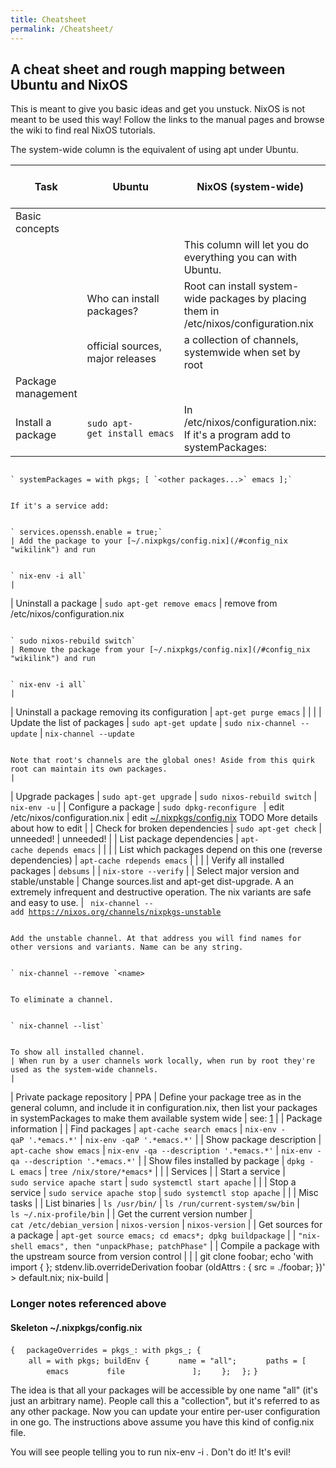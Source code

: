 ```yaml
---
title: Cheatsheet
permalink: /Cheatsheet/
---
```


A cheat sheet and rough mapping between Ubuntu and NixOS
--------------------------------------------------------

This is meant to give you basic ideas and get you unstuck. NixOS is not meant to be used this way! Follow the links to the manual pages and browse the wiki to find real NixOS tutorials.

The system-wide column is the equivalent of using apt under Ubuntu.

| Task                                                            | Ubuntu                                                                                                                                        | NixOS (system-wide)                                                                                                                                                  | NixOS (user & root) and Nix in general                                                                                                                | Relevant section of the manual                                                   |
|-----------------------------------------------------------------|-----------------------------------------------------------------------------------------------------------------------------------------------|----------------------------------------------------------------------------------------------------------------------------------------------------------------------|-------------------------------------------------------------------------------------------------------------------------------------------------------|----------------------------------------------------------------------------------|
| Basic concepts                                                  |
|                                                                 |                                                                                                                                               | This column will let you do everything you can with Ubuntu.                                                                                                          |                                                                                                                                                       |                                                                                  |
|                                                                 | Who can install packages?                                                                                                                     | Root can install system-wide packages by placing them in /etc/nixos/configuration.nix                                                                                | Users and root can install their own packages through [~/.nixpkgs/config.nix](/#config_nix "wikilink")                                                | [Package management](https://nixos.org/nixos/manual/sec-package-management.html) |
|                                                                 | official sources, major releases                                                                                                              | a collection of channels, systemwide when set by root                                                                                                                | per-user otherwise                                                                                                                                    |                                                                                  |
| Package management                                              |
| Install a package                                               | `sudo apt-get install emacs`                                                                                                                  | In /etc/nixos/configuration.nix: If it's a program add to systemPackages:

                                                                                                                                                                                                                   ` systemPackages = with pkgs; [ `<other packages...>` emacs ];`

                                                                                                                                                                                                                   If it's a service add:

                                                                                                                                                                                                                   ` services.openssh.enable = true;`                                                                                                                                    | Add the package to your [~/.nixpkgs/config.nix](/#config_nix "wikilink") and run

                                                                                                                                                                                                                                                                                                                                                                                          ` nix-env -i all`                                                                                                                                      |
| Uninstall a package                                             | `sudo apt-get remove emacs`                                                                                                                   | remove from /etc/nixos/configuration.nix

                                                                                                                                                                                                                   ` sudo nixos-rebuild switch`                                                                                                                                          | Remove the package from your [~/.nixpkgs/config.nix](/#config_nix "wikilink") and run

                                                                                                                                                                                                                                                                                                                                                                                          ` nix-env -i all`                                                                                                                                      |
| Uninstall a package removing its configuration                  | `apt-get purge emacs`                                                                                                                         |                                                                                                                                                                      |                                                                                                                                                       |
| Update the list of packages                                     | `sudo apt-get update`                                                                                                                         | `sudo nix-channel --update`                                                                                                                                          | `nix-channel --update`

                                                                                                                                                                                                                                                                                                                                                                                          Note that root's channels are the global ones! Aside from this quirk root can maintain its own packages.                                               |
| Upgrade packages                                                | `sudo apt-get upgrade`                                                                                                                        | `sudo nixos-rebuild switch`                                                                                                                                          | `nix-env -u`                                                                                                                                          |
| Configure a package                                             | `sudo dpkg-reconfigure `<package>                                                                                                             | edit /etc/nixos/configuration.nix                                                                                                                                    | edit [~/.nixpkgs/config.nix](/#config_nix "wikilink") TODO More details about how to edit                                                             |
| Check for broken dependencies                                   | `sudo apt-get check`                                                                                                                          | unneeded!                                                                                                                                                            | unneeded!                                                                                                                                             |
| List package dependencies                                       | `apt-cache depends emacs`                                                                                                                     |                                                                                                                                                                      |                                                                                                                                                       |
| List which packages depend on this one (reverse dependencies)   | `apt-cache rdepends emacs`                                                                                                                    |                                                                                                                                                                      |                                                                                                                                                       |
| Verify all installed packages                                   | `debsums`                                                                                                                                     |                                                                                                                                                                      | `nix-store --verify`                                                                                                                                  |
| Select major version and stable/unstable                        | Change sources.list and apt-get dist-upgrade. A an extremely infrequent and destructive operation. The nix variants are safe and easy to use. | ` nix-channel --add `[`https://nixos.org/channels/nixpkgs-unstable`](https://nixos.org/channels/nixpkgs-unstable)` `<name>

                                                                                                                                                                                                                   Add the unstable channel. At that address you will find names for other versions and variants. Name can be any string.

                                                                                                                                                                                                                   ` nix-channel --remove `<name>

                                                                                                                                                                                                                   To eliminate a channel.

                                                                                                                                                                                                                   ` nix-channel --list`

                                                                                                                                                                                                                   To show all installed channel.                                                                                                                                        | When run by a user channels work locally, when run by root they're used as the system-wide channels.                                                  |
| Private package repository                                      | PPA                                                                                                                                           | Define your package tree as in the general column, and include it in configuration.nix, then list your packages in systemPackages to make them available system wide | see: [1](http://sandervanderburg.blogspot.com/2014/07/managing-private-nix-packages-outside.html)                                                     |
| Package information                                             |
| Find packages                                                   | `apt-cache search emacs`                                                                                                                      | `nix-env -qaP '.*emacs.*'`                                                                                                                                           | `nix-env -qaP '.*emacs.*'`                                                                                                                            |
| Show package description                                        | `apt-cache show emacs`                                                                                                                        | `nix-env -qa --description '.*emacs.*'`                                                                                                                              | `nix-env -qa --description '.*emacs.*'`                                                                                                               |
| Show files installed by package                                 | `dpkg -L emacs`                                                                                                                               | `tree /nix/store/*emacs*`                                                                                                                                            |                                                                                                                                                       |
| Services                                                        |
| Start a service                                                 | `sudo service apache start`                                                                                                                   | `sudo systemctl start apache`                                                                                                                                        |                                                                                                                                                       |
| Stop a service                                                  | `sudo service apache stop`                                                                                                                    | `sudo systemctl stop apache`                                                                                                                                         |                                                                                                                                                       |
| Misc tasks                                                      |
| List binaries                                                   | `ls /usr/bin/`                                                                                                                                | `ls /run/current-system/sw/bin`                                                                                                                                      | `ls ~/.nix-profile/bin`                                                                                                                               |
| Get the current version number                                  | `cat /etc/debian_version`                                                                                                                     | `nixos-version`                                                                                                                                                      | `nixos-version`                                                                                                                                       |
| Get sources for a package                                       | `apt-get source emacs; cd emacs*; dpkg buildpackage`                                                                                          |                                                                                                                                                                      | `"nix-shell emacs", then "unpackPhase; patchPhase"`                                                                                                   |
| Compile a package with the upstream source from version control |                                                                                                                                               |                                                                                                                                                                      | git clone foobar; echo 'with import <nixpkgs> { }; stdenv.lib.overrideDerivation foobar (oldAttrs : { src = ./foobar; })' &gt; default.nix; nix-build |

### Longer notes referenced above

#### <span id="config_nix">Skeleton ~/.nixpkgs/config.nix</span>

`{`
`  packageOverrides = pkgs_: with pkgs_; {`
`    all = with pkgs; buildEnv {`
`      name = "all";`
`      paths = [`
`        emacs`
`        file`
`        `<your other packages>
`      ];`
`    };`
`  };`
`}`

The idea is that all your packages will be accessible by one name "all" (it's just an arbitrary name). People call this a "collection", but it's referred to as any other package. Now you can update your entire per-user configuration in one go. The instructions above assume you have this kind of config.nix file.

You will see people telling you to run nix-env -i <package name>. Don't do it! It's evil!